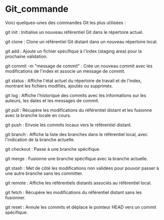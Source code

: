 # Git_commande

Voici quelques-unes des commandes Git les plus utilisées :

git init : Initialise un nouveau référentiel Git dans le répertoire actuel.

git clone <URL> : Clone un référentiel Git distant dans un nouveau répertoire local.

git add <fichier> : Ajoute un fichier spécifique à l'index (staging area) pour la prochaine validation.

git commit -m "message de commit" : Crée un nouveau commit avec les modifications de l'index et associe un message de commit.

git status : Affiche l'état actuel du répertoire de travail et de l'index, montrant les fichiers modifiés, ajoutés ou supprimés.

git log : Affiche l'historique des commits avec les informations sur les auteurs, les dates et les messages de commit.

git pull : Récupère les modifications du référentiel distant et les fusionne avec la branche locale en cours.

git push : Envoie les commits locaux vers le référentiel distant.

git branch : Affiche la liste des branches dans le référentiel local, avec l'indication de la branche actuelle.

git checkout <branche> : Passe à une branche spécifique.

git merge <branche> : Fusionne une branche spécifique avec la branche actuelle.

git stash : Met de côté les modifications non validées pour pouvoir passer à une autre branche sans les committer.

git remote : Affiche les référentiels distants associés au référentiel local.

git fetch : Récupère les modifications du référentiel distant sans les fusionner.

git reset <commit> : Annule les commits et déplace le pointeur HEAD vers un commit spécifique.
